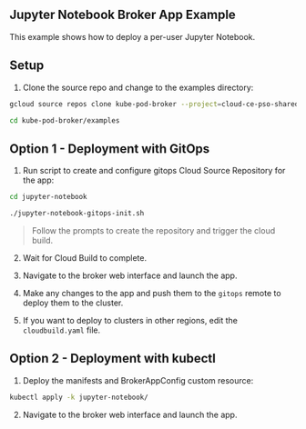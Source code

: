 ## Jupyter Notebook Broker App Example

This example shows how to deploy a per-user Jupyter Notebook.

## Setup

1. Clone the source repo and change to the examples directory:

```bash
gcloud source repos clone kube-pod-broker --project=cloud-ce-pso-shared-code
```

```bash
cd kube-pod-broker/examples
```

## Option 1 - Deployment with GitOps

1. Run script to create and configure gitops Cloud Source Repository for the app:

```bash
cd jupyter-notebook
```

```bash
./jupyter-notebook-gitops-init.sh
```

> Follow the prompts to create the repository and trigger the cloud build.

2. Wait for Cloud Build to complete.

3. Navigate to the broker web interface and launch the app.

4. Make any changes to the app and push them to the `gitops` remote to deploy them to the cluster.

5. If you want to deploy to clusters in other regions, edit the `cloudbuild.yaml` file.

## Option 2 - Deployment with kubectl

1. Deploy the manifests and BrokerAppConfig custom resource:

```bash
kubectl apply -k jupyter-notebook/
```

2. Navigate to the broker web interface and launch the app.